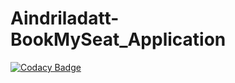 # Aindriladatt-BookMySeat_Application

[![Codacy Badge](https://app.codacy.com/project/badge/Grade/e698726beff9408485f9671d673bba1a)](https://www.codacy.com/gh/Aindriladatt/M1_BookMySeat_Application/dashboard?utm_source=github.com&amp;utm_medium=referral&amp;utm_content=Aindriladatt/M1_BookMySeat_Application&amp;utm_campaign=Badge_Grade)




